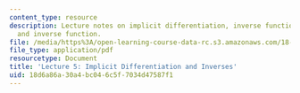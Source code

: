 ```yaml
---
content_type: resource
description: Lecture notes on implicit differentiation, inverse functions, and graphing
  and inverse function.
file: /media/https%3A/open-learning-course-data-rc.s3.amazonaws.com/18-01-single-variable-calculus-fall-2006/18d6a86a30a4bc046c5f7034d47587f1_lec5.pdf
file_type: application/pdf
resourcetype: Document
title: 'Lecture 5: Implicit Differentiation and Inverses'
uid: 18d6a86a-30a4-bc04-6c5f-7034d47587f1
---
```

